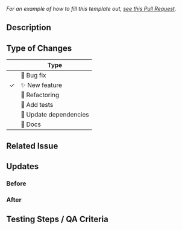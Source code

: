 _For an example of how to fill this template out, [see this Pull Request](https://github.com/the-collab-lab/tcl-3-smart-shopping-list/pull/44)._ 

## Description

<!-- What does this code change? Why did I choose this approach? Did I learn anything worth sharing? Reminder: This will be a publicly facing representation of your work (READ: help you land that sweet dev gig). -->


## Type of Changes

<!-- Put an `✓` for the applicable box: -->

|     | Type                       |
| --- | -------------------------- |
|    | :bug: Bug fix              |
|  ✓ | :sparkles: New feature     |
|    | :hammer: Refactoring       |
|    | :100: Add tests            |
|    | :link: Update dependencies |
|    | :scroll: Docs              |

## Related Issue

<!-- If you write "closes" followed by the Github issue number, it will automatically close the issue for you when the PR merges -->


## Updates

### Before

<!-- If UI feature, take provide screenshots -->


### After

<!-- If UI feature, take provide screenshots -->


## Testing Steps / QA Criteria

<!-- Provide steps the other cohort members and mentors need to follow to properly test your additions. -->

